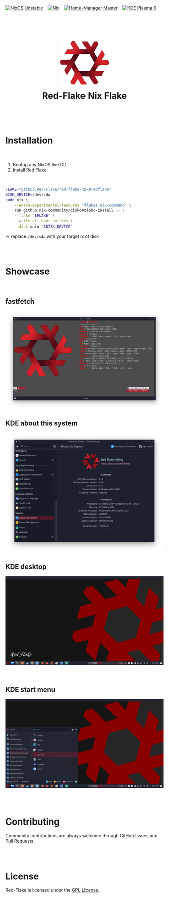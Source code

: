 [![NixOS Unstable](https://img.shields.io/badge/NixOS-unstable-informational?style=flat-square&logo=NixOS&logoColor=white)](https://nixos.org)
&ensp;
[![Nix](https://img.shields.io/badge/Nix-5277C3?logo=nixos&style=flat-square&logoColor=fff)](#)
&ensp;
[![Home-Manager Master](https://img.shields.io/badge/home_manager-master-blue?style=flat-square)](#)
&ensp;
[![KDE Plasma 6](https://img.shields.io/badge/KDE_Plasma-6-blue?style=flat-square)](#)

<br><br>

<h1 align="center">
   <img src="https://raw.githubusercontent.com/Red-Flake/artwork/main/logos/RedFlake_Logo_256x256px.png" width="160"/> 
   <br>
   Red-Flake Nix Flake
</h1>

<br><br><br>

# Installation

<br>

1. Bootup any NixOS live CD
2. Install Red Flake:

<br>

```bash
FLAKE="github:Red-Flake/red-flake-nix#redflake"
DISK_DEVICE=/dev/sda
sudo nix \
    --extra-experimental-features 'flakes nix-command' \
    run github:nix-community/disko#disko-install -- \
    --flake "$FLAKE" \
    --write-efi-boot-entries \
    --disk main "$DISK_DEVICE"
```

=> replace `/dev/sda` with your target root disk

<br><br>

# Showcase

<br>

## fastfetch

![](assets/screenshots/fastfetch.png)

## KDE about this system

![](assets/screenshots/kde_about_this_system.png)

## KDE desktop

![](assets/screenshots/kde_desktop_tidy.png)

<br>

## KDE start menu

![](assets/screenshots/kde_start_menu.png)

<br><br>

# Contributing

Community contributions are always welcome through GitHub Issues and
Pull Requests.

<br><br>

# License

Red-Flake is licensed under the [GPL License](LICENSE).
